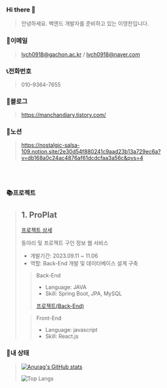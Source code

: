 ### Hi there 👋
>안녕하세요. 벡엔드 개발자를 준비하고 있는 이영찬입니다.

### 📧이메일

>lych0918@gachon.ac.kr / lych0918@naver.com

### 📞전화번호

>010-9364-7655

### 📑블로그

>https://manchandiary.tistory.com/

### 📝노션

>https://nostalgic-salsa-109.notion.site/2e30d54f880241c9aad23b13a729ec6a?v=db168a0c24ac4876af61dcdcfaa3a56c&pvs=4
<br/>
<br/>


### 📚프로젝트

>  ## 1. ProPlat
>
> [프로젝트 상세](https://github.com/SystemArchitecture-ProPlat/ProPlat/tree/main)
>  
>  동아리 및 프로젝트 구인 정보 웹 서비스
>  
>  + 개발기간: 2023.09.11 ~ 11.06
>  + 역할: Back-End 개발 및 데이터베이스 설계 구축
>  
> > Back-End
> > 
> > + Language: JAVA
> > + Skill: Spring Boot, JPA, MySQL
> > 
> > [프로젝트(Back-End)](https://github.com/SystemArchitecture-ProPlat/Proplat_Back)
>    
> > Front-End
> >
> > + Language: javascript
> > + Skill: React.js

### 👶내 상태

>[![Anurag's GitHub stats](https://github-readme-stats.vercel.app/api?username=ManchanTime)](https://github.com/anuraghazra/github-readme-stats)
>
>![Top Langs](https://github-readme-stats.vercel.app/api/top-langs/?username=ManchanTime&layout=compact)
